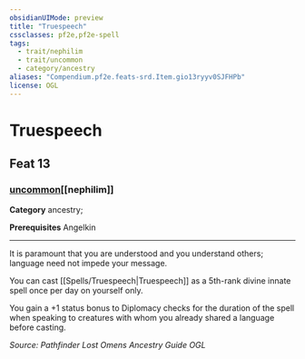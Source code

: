 ```yaml
---
obsidianUIMode: preview
title: "Truespeech"
cssclasses: pf2e,pf2e-spell
tags:
  - trait/nephilim
  - trait/uncommon
  - category/ancestry
aliases: "Compendium.pf2e.feats-srd.Item.gio13ryyv0SJFHPb"
license: OGL
---
```

# Truespeech
## Feat 13
### [uncommon](uncommon "Uncommon Rarity Trait")[[nephilim]]

**Category** ancestry; 



**Prerequisites** Angelkin
* * *
It is paramount that you are understood and you understand others; language need not impede your message.

You can cast [[Spells/Truespeech|Truespeech]] as a 5th-rank divine innate spell once per day on yourself only.

You gain a +1 status bonus to Diplomacy checks for the duration of the spell when speaking to creatures with whom you already shared a language before casting.

*Source: Pathfinder Lost Omens Ancestry Guide*
*OGL*
